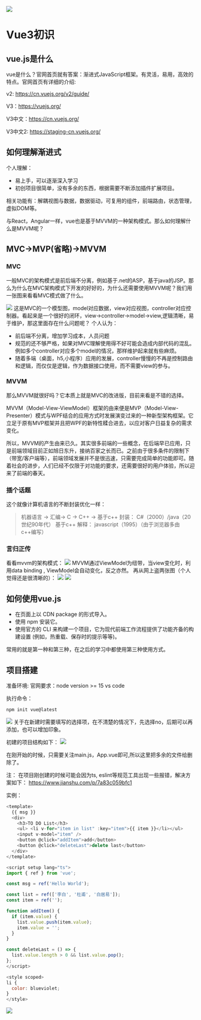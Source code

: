 ![](./assets/入门简介.png)
# Vue3初识
## vue.js是什么
vue是什么？官网首页就有答案：渐进式JavaScript框架。有灵活，易用，高效的特点。官网首页有详细的介绍:

v2: https://cn.vuejs.org/v2/guide/

V3：https://vuejs.org/

V3中文：https://cn.vuejs.org/

V3中文2: https://staging-cn.vuejs.org/

## 如何理解渐进式
个人理解：
* 易上手，可以逐渐深入学习
* 初创项目很简单，没有多余的东西，根据需要不断添加插件扩展项目。

相关功能有：解耦视图与数据，数据驱动，可复用的组件，前端路由，状态管理，虚拟DOM等。

与React，Angular一样，vue也是基于MVVM的一种架构模式。那么如何理解什么是MVVM呢？

## MVC->MVP(省略)->MVVM
### MVC
一般MVC的架构模式是前后端不分离，例如基于.net的ASP，基于java的JSP。那么为什么在MVC架构模式下开发的好好的，为什么还需要使用MVVM呢？我们用一张图来看看MVC模式做了什么。

![](./assets/vue初识/mvc.png)
这是MVC的一个模型图，model对应数据，view对应视图，controller对应控制器。看起来是一个很好的闭环，view->controller->model->view,逻辑清晰，易于维护，那这里面存在什么问题呢？
个人认为：
* 前后端不分离，增加学习成本，人员问题
* 规范的还不够严格，如果对MVC理解使用得不好可能会造成内部代码的混乱。例如多个controller对应多个model的情况，那样维护起来就有些麻烦。
* 随着多端（桌面，h5,小程序）应用的发展，controller慢慢的不再是控制路由和逻辑，而仅仅是逻辑，作为数据接口使用，而不需要view的参与。

### MVVM
那么MVVM就很好吗？它本质上就是MVC的改进版，目前来看是不错的选择。

MVVM（Model-View-ViewModel）框架的由来便是MVP（Model-View-Presenter）模式与WPF结合的应用方式时发展演变过来的一种新型架构框架。它立足于原有MVP框架并且把WPF的新特性糅合进去，以应对客户日益复杂的需求变化。

所以，MVVM的产生由来已久。其实很多前端的一些概念，在后端早已应用，只是前端领域目前正如旭日东升，接纳百家之长而已。之前由于很多条件的限制下（带宽/客户端等），前端领域发展并不是很迅速，只需要完成简单的功能即可。随着社会的进步，人们已经不仅限于对功能的要求，还需要很好的用户体验，所以迎来了前端的春天。
### 插个话题
这个就像计算机语言的不断封装优化一样：
>机器语言 -> 汇编-> C -> C++ -> 
基于c++ 封装： C#（2000）/java（20世纪90年代）
基于c++ 解释： javascript（1995）（由于浏览器多由c++编写）

### 言归正传
看看mvvm的架构模式：
![](./assets/vue初识/mvvm.jpg)
MVVM通过ViewModel为纽带，当view变化时，利用data binding , ViewModel会自动变化，反之亦然。
再从网上盗两张图（个人觉得还是很清晰的）：
![](./assets/vue初识/mvvm1.png)
![](./assets/vue初识/mvvm2.png)

## 如何使用vue.js
* 在页面上以 CDN package 的形式导入。
* 使用 npm 安装它。
* 使用官方的 CLI 来构建一个项目，它为现代前端工作流程提供了功能齐备的构建设置 (例如，热重载、保存时的提示等等)。

常用的就是第一种和第三种，在之后的学习中都使用第三种使用方式。

## 项目搭建
准备环境: 
官网要求：node version >= 15
vs code

执行命令：
```cmd
npm init vue@latest
```
![](./assets/vue初识/../概述/crate-project.png)
关于在新建时需要填写的选择项，在不清楚的情况下，先选择no，后期可以再添加，也可以增加印象。

初建的项目结构如下：
![](./assets/vue初识/../概述/new-project.png)

在刚开始的时候，只需要关注main.js，App.vue即可,所以这里把多余的文件给删除了。

注：
在项目刚创建的时候可能会因为ts, eslint等规范工具出现一些报错，解决方案如下：
https://www.jianshu.com/p/7a83c059bfc1

实例：
```javascript
<template>
  {{ msg }}
  <div>
    <h3>TO DO List</h3>
    <ul> <li v-for="item in list" :key="item">{{ item }}</li></ul>
    <input v-model="item" />
    <button @click="addItem">add</button>
    <button @click="deleteLast">delete last</button>
  </div>
</template>

<script setup lang="ts">
import { ref } from 'vue';

const msg = ref('Hello World');

const list = ref(['李白', '杜甫', '白居易']);
const item = ref('');

function addItem() {
  if (item.value) {
    list.value.push(item.value);
    item.value = '';
  }
}

const deleteLast = () => {
  list.value.length > 0 && list.value.pop();
};
</script>

<style scoped>
li {
  color: blueviolet;
}
</style>
```

![](./assets/vue初识/example.gif)